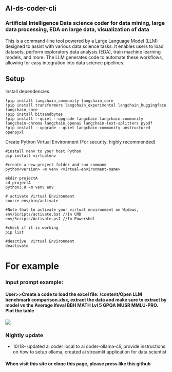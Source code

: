 ## AI-ds-coder-cli
### Artificial Intelligence Data science coder for data mining, large data processing, EDA on large data, visualization of data

This is a command-line tool powered by a Large Language Model (LLM) designed to assist with various data science tasks. It enables users to load datasets, perform exploratory data analysis (EDA), train machine learning models, and more. The LLM generates code to automate these workflows, allowing for easy integration into data science pipelines.


## Setup

Install dependencies
```shell
!pip install langchain_community langchain_core
!pip install transformers langchain_experimental langchain_huggingface langchain_core
!pip install bitsandbytes
!pip install --quiet --upgrade langchain langchain-community langchain-chroma langchain_openai langchain-text-splitters pypdf
!pip install --upgrade --quiet langchain-community unstructured openpyxl
```

Create Python Virtual Environment (For security. highly recommended)

```shell
#install nenv to your host Python
pip install virtualenv

#create a new project folder and run command
python<version> -m venv <virtual-environment-name>

mkdir projectA
cd projectA
python3.8 -m venv env

# activate Virtual Environment
source env/bin/activate

#Note that to activate your virtual environment on Widows, 
env/Scripts/activate.bat //In CMD
env/Scripts/Activate.ps1 //In Powershel

#check if it is working
pip list

#deactive  Virtual Environment
deactivate
```


# For example

### Input prompt example: 
#### User>>Create a code to load the excel file: /content/Open LLM benchmark comparison.xlsx, extract the data and make sure to extract by model vs the Average 	Ifeval	BBH	MATH Lvl 5	GPQA	MUSR	MMLU-PRO.  Plot the table

<img src="extract excel sheet and generate graph.JPG">

### Nightly update

- 10/18- updated ai coder local to ai coder-ollama-cli, provide instructions on how to setup ollama, created ai streamlit application for data scientist


#### When visit this site or clone this page, please press like this github
